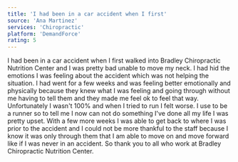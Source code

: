 ```yaml
---
title: 'I had been in a car accident when I first'
source: 'Ana Martinez'
services: 'Chiropractic'
platform: 'DemandForce'
rating: 5
---
```


I had been in a car accident when I first walked into Bradley Chiropractic Nutrition Center and I was pretty bad unable to move my neck. I had hid the emotions I was feeling about the accident which was not helping the situation. I had went for a few weeks and was feeling better emotionally and physically because they knew what I was feeling and going through without me having to tell them and they made me feel ok to feel that way. Unfortunately I wasn't 100% and when I tried to run I felt worse. I use to be a runner so to tell me I now can not do something I've done all my life I was pretty upset. With a few more weeks I was able to get back to where I was prior to the accident and I could not be more thankful to the staff because I know it was only through them that I am able to move on and move forward like if I was never in an accident. So thank you to all who work at Bradley Chiropractic Nutrition Center.
    